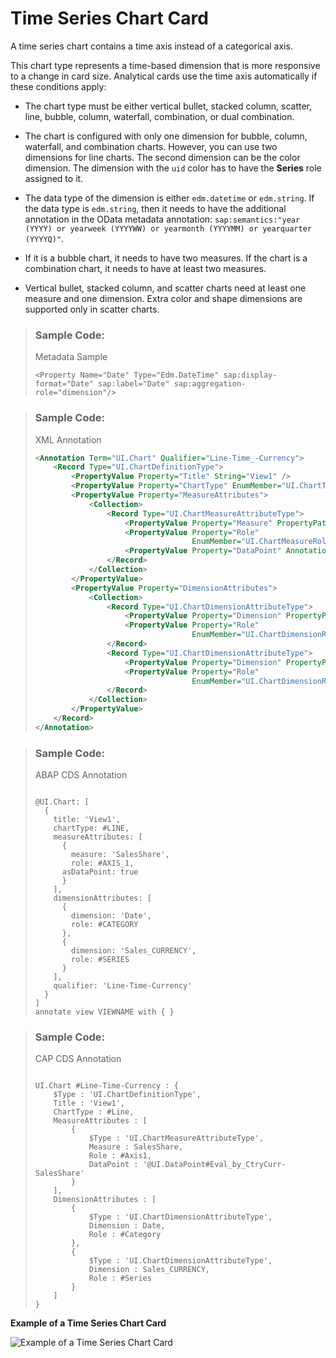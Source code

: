 <!-- loio784d317546c54c85b5fc0b2a4dd4e5c6 -->

# Time Series Chart Card

A time series chart contains a time axis instead of a categorical axis.

This chart type represents a time-based dimension that is more responsive to a change in card size. Analytical cards use the time axis automatically if these conditions apply:

-   The chart type must be either vertical bullet, stacked column, scatter, line, bubble, column, waterfall, combination, or dual combination.

-   The chart is configured with only one dimension for bubble, column, waterfall, and combination charts. However, you can use two dimensions for line charts. The second dimension can be the color dimension. The dimension with the `uid` color has to have the **Series** role assigned to it.

-   The data type of the dimension is either `edm.datetime` or `edm.string`. If the data type is `edm.string`, then it needs to have the additional annotation in the OData metadata annotation: `sap:semantics:"year (YYYY) or yearweek (YYYYWW) or yearmonth (YYYYMM) or yearquarter (YYYYQ)"`.
-   If it is a bubble chart, it needs to have two measures. If the chart is a combination chart, it needs to have at least two measures.

-   Vertical bullet, stacked column, and scatter charts need at least one measure and one dimension. Extra color and shape dimensions are supported only in scatter charts.


> ### Sample Code:  
> Metadata Sample
> 
> ```
> <Property Name="Date" Type="Edm.DateTime" sap:display-format="Date" sap:label="Date" sap:aggregation-role="dimension"/>
> ```



> ### Sample Code:  
> XML Annotation
> 
> ```xml
> <Annotation Term="UI.Chart" Qualifier="Line-Time_-Currency">
>     <Record Type="UI.ChartDefinitionType">
>         <PropertyValue Property="Title" String="View1" />
>         <PropertyValue Property="ChartType" EnumMember="UI.ChartType/Line"/>
>         <PropertyValue Property="MeasureAttributes">
>             <Collection>
>                 <Record Type="UI.ChartMeasureAttributeType">
>                     <PropertyValue Property="Measure" PropertyPath="SalesShare" />
>                     <PropertyValue Property="Role"
>                                    EnumMember="UI.ChartMeasureRoleType/Axis1" />
>                     <PropertyValue Property="DataPoint" AnnotationPath="@UI.DataPoint#Eval_by_CtryCurr_-SalesShare"/>
>                 </Record>
>             </Collection>
>         </PropertyValue>
>         <PropertyValue Property="DimensionAttributes">
>             <Collection>
>                 <Record Type="UI.ChartDimensionAttributeType">
>                     <PropertyValue Property="Dimension" PropertyPath="Date" />
>                     <PropertyValue Property="Role"
>                                    EnumMember="UI.ChartDimensionRoleType/Category" />
>                 </Record>
>                 <Record Type="UI.ChartDimensionAttributeType">
>                     <PropertyValue Property="Dimension" PropertyPath="Sales_CURRENCY"/>
>                     <PropertyValue Property="Role"
>                                    EnumMember="UI.ChartDimensionRoleType/Series"/>
>                 </Record>
>             </Collection>
>         </PropertyValue>
>     </Record>
> </Annotation>
> ```

> ### Sample Code:  
> ABAP CDS Annotation
> 
> ```
> 
> @UI.Chart: [
>   {
>     title: 'View1',
>     chartType: #LINE,
>     measureAttributes: [
>       {
>         measure: 'SalesShare',
>         role: #AXIS_1,
> 		asDataPoint: true
>       }
>     ],
>     dimensionAttributes: [
>       {
>         dimension: 'Date',
>         role: #CATEGORY
>       },
>       {
>         dimension: 'Sales_CURRENCY',
>         role: #SERIES
>       }
>     ],
>     qualifier: 'Line-Time-Currency'
>   }
> ]
> annotate view VIEWNAME with { }
> 
> ```

> ### Sample Code:  
> CAP CDS Annotation
> 
> ```
> 
> UI.Chart #Line-Time-Currency : {
>     $Type : 'UI.ChartDefinitionType',
>     Title : 'View1',
>     ChartType : #Line,
>     MeasureAttributes : [
>         {
>             $Type : 'UI.ChartMeasureAttributeType',
>             Measure : SalesShare,
>             Role : #Axis1,
>             DataPoint : '@UI.DataPoint#Eval_by_CtryCurr-SalesShare'
>         }
>     ],
>     DimensionAttributes : [
>         {
>             $Type : 'UI.ChartDimensionAttributeType',
>             Dimension : Date,
>             Role : #Category
>         },
>         {
>             $Type : 'UI.ChartDimensionAttributeType',
>             Dimension : Sales_CURRENCY,
>             Role : #Series
>         }
>     ]
> }
> 
> ```

  
  
**Example of a Time Series Chart Card**

![](images/Time_Series_Chart_Card_2ae1caf.png "Example of a Time Series Chart Card")

